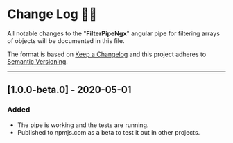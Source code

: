 # **Change Log** 📜📝

All notable changes to the "**FilterPipeNgx**" angular pipe for filtering arrays of objects will be documented in this file.

The format is based on [Keep a Changelog](https://keepachangelog.com/en/1.0.0/) and this project adheres to [Semantic Versioning](https://semver.org/spec/v2.0.0.html).

---

## [**1.0.0-beta.0**] - 2020-05-01

### Added

* The pipe is working and the tests are running.
* Published to npmjs.com as a beta to test it out in other projects.
